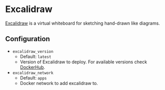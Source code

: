 # Excalidraw

[Excalidraw](https://github.com/excalidraw/excalidraw) is a virtual whiteboard for sketching hand-drawn like diagrams.

## Configuration

- `excalidraw_version`
    - Default: `latest`
    - Version of Excalidraw to deploy. For available versions check [DockerHub](https://hub.docker.com/r/excalidraw/excalidraw/tags).
- `excalidraw_network`
    - Default: `apps`
    - Docker network to add excalidraw to.
